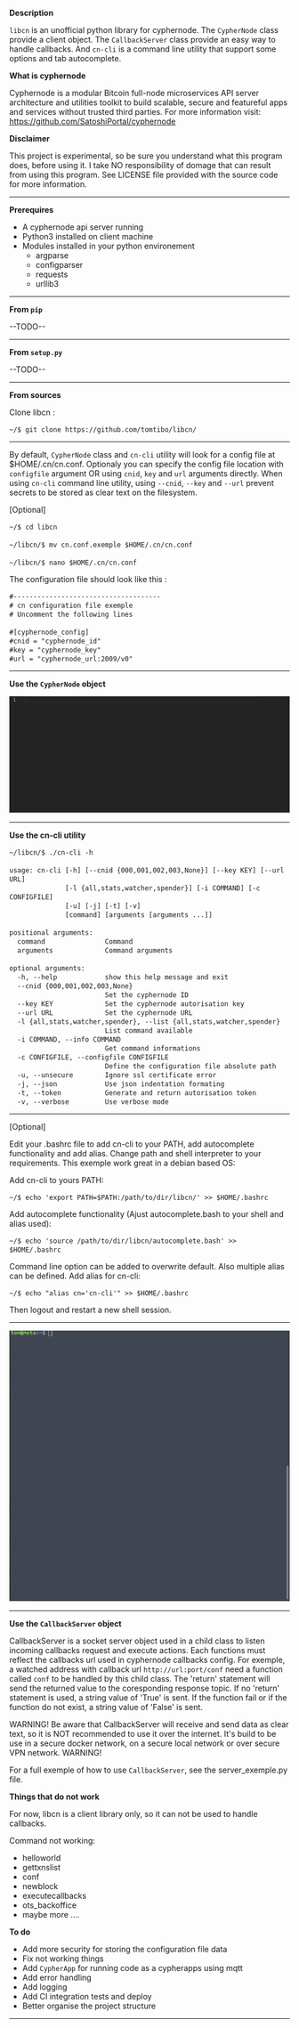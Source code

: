 **Description**

`libcn` is an unofficial python library for cyphernode. The `CypherNode` class provide a client object. The `CallbackServer` class provide an easy way to handle callbacks. And `cn-cli` is a command line utility that support some options and tab autocomplete.

**What is cyphernode**

Cyphernode is a modular Bitcoin full-node microservices API server architecture and utilities toolkit to build scalable, secure and featureful apps and services without trusted third parties. For more information visit:  https://github.com/SatoshiPortal/cyphernode

**Disclaimer**

This project is experimental, so be sure you understand what this program does, before using it. I take NO responsibility of domage that can result from using this program. See LICENSE file provided with the source code for more information.

****
**Prerequires**

- A cyphernode api server running
- Python3 installed on client machine
- Modules installed in your python environement
  - argparse
  - configparser
  - requests
  - urllib3

****

**From ``pip``**

--TODO--

****

**From `setup.py`**

--TODO--

****

 **From sources**

Clone libcn :
```
~/$ git clone https://github.com/tomtibo/libcn/
```
****
By default, `CypherNode` class and `cn-cli` utility will look for a config file at $HOME/.cn/cn.conf. Optionaly you can specify the config file location with `configfile` argument OR using `cnid`, `key` and `url` arguments directly. When using `cn-cli` command line utility, using `--cnid`, `--key` and `--url` prevent secrets to be stored as clear text on the filesystem.

[Optional]
```
~/$ cd libcn

~/libcn/$ mv cn.conf.exemple $HOME/.cn/cn.conf

~/libcn/$ nano $HOME/.cn/cn.conf 
```
The configuration file should look like this :
```
#-------------------------------------
# cn configuration file exemple
# Uncomment the following lines

#[cyphernode_config]
#cnid = "cyphernode_id"
#key = "cyphernode_key"
#url = "cyphernode_url:2009/v0"
```

****

**Use the `CypherNode` object**

![](libcn.gif)

****

**Use the cn-cli utility**

```
~/libcn/$ ./cn-cli -h

usage: cn-cli [-h] [--cnid {000,001,002,003,None}] [--key KEY] [--url URL]
              [-l {all,stats,watcher,spender}] [-i COMMAND] [-c CONFIGFILE]
              [-u] [-j] [-t] [-v]
              [command] [arguments [arguments ...]]

positional arguments:
  command               Command
  arguments             Command arguments

optional arguments:
  -h, --help            show this help message and exit
  --cnid {000,001,002,003,None}
                        Set the cyphernode ID
  --key KEY             Set the cyphernode autorisation key
  --url URL             Set the cyphernode URL
  -l {all,stats,watcher,spender}, --list {all,stats,watcher,spender}
                        List command available
  -i COMMAND, --info COMMAND
                        Get command informations
  -c CONFIGFILE, --configfile CONFIGFILE
                        Define the configuration file absolute path
  -u, --unsecure        Ignore ssl certificate error
  -j, --json            Use json indentation formating
  -t, --token           Generate and return autorisation token
  -v, --verbose         Use verbose mode

```

****

[Optional]

Edit your .bashrc file to add cn-cli to your PATH, add autocomplete functionality and add alias. Change path and shell interpreter to your requirements. This exemple work great in a debian based OS:

Add cn-cli to yours PATH:
```
~/$ echo 'export PATH=$PATH:/path/to/dir/libcn/' >> $HOME/.bashrc
```
Add autocomplete functionality (Ajust autocomplete.bash to your shell and alias used):
```
~/$ echo 'source /path/to/dir/libcn/autocomplete.bash' >> $HOME/.bashrc
```
Command line option can be added to overwrite default. Also multiple alias can be defined. Add alias for cn-cli:
```
~/$ echo "alias cn='cn-cli'" >> $HOME/.bashrc
```


Then logout and restart a new shell session.

****

![](cn-cli.gif)

****

**Use the `CallbackServer` object**

CallbackServer is a socket server object used in a child class to listen incoming callbacks request and execute actions. Each functions must reflect the callbacks url used in cyphernode callbacks config. For exemple, a watched address with callback url `http://url:port/conf` need a function called `conf` to be handled by this child class. The 'return' statement will send the returned value to the coresponding response topic. If no 'return' statement is used, a string value of 'True' is sent. If the function fail or if the function do not exist, a string value of 'False' is sent. 

WARNING! Be aware that CallbackServer will receive and send data as clear text, so it is NOT recommended to use it over the internet. It's build to be use in a secure docker network, on a secure local network or over secure VPN network. WARNING!

For a full exemple of how to use `CallbackServer`, see the server_exemple.py file.


**Things that do not work**

For now, libcn is a client library only, so it can not be used to handle callbacks.

Command not working:
- helloworld
- gettxnslist
- conf
- newblock
- executecallbacks
- ots_backoffice
- maybe more ....

**To do**

- Add more security for storing the configuration file data
- Fix not working things
- Add `CypherApp` for running code as a cypherapps using mqtt
- Add error handling
- Add logging
- Add CI integration tests and deploy
- Better organise the project structure

****
